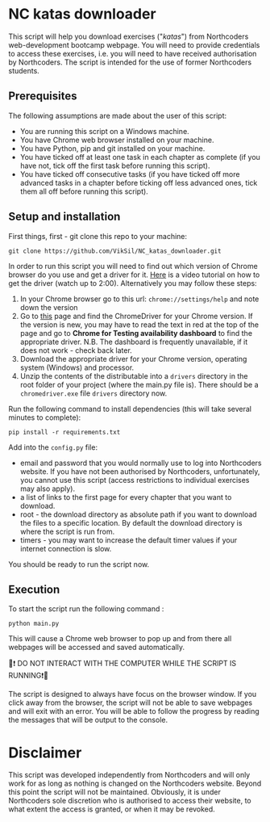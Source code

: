 # NC katas downloader

This script will help you download exercises ("*katas*") from Northcoders web-development bootcamp webpage. You will need to provide credentials to access these exercises, i.e. you will need to have received authorisation by Northcoders. The script is intended for the use of former Northcoders students.

## Prerequisites

The following assumptions are made about the user of this script:

* You are running this script on a Windows machine. 
* You have Chrome web browser installed on your machine.
* You have Python, pip and git installed on your machine.
* You have ticked off at least one task in each chapter as complete (if you have not, tick off the first task before running this script).
* You have ticked off consecutive tasks (if you have ticked off more advanced tasks in a chapter before ticking off less advanced ones, tick them all off before running this script).

## Setup and installation

First things, first - git clone this repo to your machine:

    
    git clone https://github.com/VikSil/NC_katas_downloader.git
    

In order to run this script you will need to find out which version of Chrome browser do you use and get a driver for it. [Here](https://www.youtube.com/watch?v=Yh4CnDL44O8) is a video tutorial on how to get the driver (watch up to 2:00). Alternatively  you may follow these steps:

1. In your Chrome browser go to this url: `chrome://settings/help` and note down the version
1. Go to [this](https://chromedriver.chromium.org/downloads) page and find the ChromeDriver for your Chrome version. If the version is new, you may have to read the text in red at the top of the page and go to **Chrome for Testing availability dashboard** to find the appropriate driver. N.B. The dashboard is frequently unavailable, if it does not work - check back later.
1. Download the appropriate driver for your Chrome version, operating system (Windows) and processor.
1. Unzip the contents of the distributable into a `drivers` directory in the root folder of your project (where the main.py file is). There should be a `chromedriver.exe` file `drivers` directory now.

Run the following command to install dependencies (this will take several minutes to complete):

    pip install -r requirements.txt

Add into the `config.py` file:
    
* email and password that you would normally use to log into Northcoders website. If you have not been authorised by Northcoders, unfortunately, you cannot use this script (access restrictions to individual exercises may also apply).
* a list of links to the first page for every chapter that you want to download.
* root - the download directory as absolute path if you want to download the files to a specific location. By default the download directory is where the script is run from.
* timers - you may want to increase the default timer values if your internet connection is slow.

You should be ready to run the script now.

## Execution

To start the script run the following command :

    python main.py

This will cause a Chrome web browser to pop up and from there all webpages will be accessed and saved automatically.

🔴❗ DO NOT INTERACT WITH THE COMPUTER WHILE THE SCRIPT IS RUNNING❗🔴

The script is designed to always have focus on the browser window. If you click away from the browser, the script will not be able to save webpages and will exit with an error. You will be able to follow the progress by reading the messages that will be output to the console. 

# Disclaimer

This script was developed independently from Northcoders and will only work for as long as nothing is changed on the Northcoders website. Beyond this point the script will not be maintained. Obviously, it is under Northcoders sole discretion who is authorised to access their website, to what extent the access is granted, or when it may be revoked.